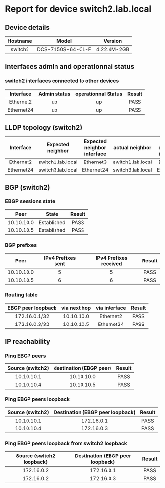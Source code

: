 # Report for device switch2.lab.local

## Device details
   

| Hostname | Model | Version |
| :-----: | :-----: | :-----: | 
| switch2 | DCS-7150S-64-CL-F | 4.22.4M-2GB |

## Interfaces admin and operationnal status 

### switch2 interfaces connected to other devices

| Interface | Admin status | operationnal Status | Result |
| :-----: | :-----: | :-----: | :-----: | 
| Ethernet2 | up | up | PASS 
| Ethernet24 | up | up | PASS
## LLDP topology (switch2)
  
| Interface | Expected neighbor | Expected neighbor interface | actual neighbor | actual neighbor interface | Result |
| :-----: | :-----: | :-----: | :-----: | :-----: | :-----: | 
| Ethernet2 | switch1.lab.local | Ethernet3 | switch1.lab.local | Ethernet3 | PASS | 
| Ethernet24 | switch3.lab.local | Ethernet24 | switch3.lab.local | Ethernet24 | PASS |
## BGP (switch2)

###  EBGP sessions state
 
| Peer | State | Result |
| :-----: | :-----: | :-----: | 
| 10.10.10.0 | Established | PASS | 
| 10.10.10.5 | Established | PASS |
### BGP prefixes
| Peer | IPv4 Prefixes sent | IPv4 Prefixes received | Result |
| :-----: | :-----: | :-----: | :-----: | 
| 10.10.10.0 | 5 | 5 | PASS 
| 10.10.10.5 | 6 | 6 | PASS
### Routing table
| EBGP peer loopback | via next hop | via interface | Result |
| :-----: | :-----: | :-----: | :-----: | 
| 172.16.0.1/32 | 10.10.10.0 | Ethernet2 | PASS | 
| 172.16.0.3/32 | 10.10.10.5 | Ethernet24 | PASS |
## IP reachability  

### Ping EBGP peers

| Source (switch2) | destination (EBGP peer) | Result |
| :-----: | :-----: | :-----: | 
| 10.10.10.1  | 10.10.10.0 | PASS | 
| 10.10.10.4  | 10.10.10.5 | PASS |
### Ping EBGP peers loopback
| Source (switch2) | Destination (EBGP peer loopback) | Result |
| :-----: | :-----: | :-----: | 
| 10.10.10.1  | 172.16.0.1 | PASS | 
| 10.10.10.4  | 172.16.0.3 | PASS |
### Ping EBGP peers loopback from switch2 loopback 
| Source (switch2 loopback) | Destination (EBGP peer loopback) | Result |
| :-----: | :-----: | :-----: | 
| 172.16.0.2  | 172.16.0.1 | PASS | 
| 172.16.0.2  | 172.16.0.3 | PASS |

